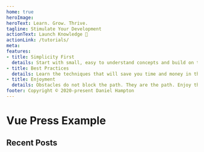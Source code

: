 ```yaml
---
home: true
heroImage: 
heroText: Learn. Grow. Thrive.
tagline: Stimulate Your Development
actionText: Launch Knowledge 🚀
actionLink: /tutorials/
meta:
features:
- title: Simplicity First
  details: Start with small, easy to understand concepts and build on them.
- title: Best Practices
  details: Learn the techniques that will save you time and money in the long term.
- title: Enjoyment
  details: Obstacles do not block the path. They are the path. Enjoy the journey.
footer: Copyright © 2020-present Daniel Hampton
---
```


# Vue Press Example

## Recent Posts
<RecentPosts />